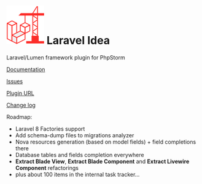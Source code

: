 # ![](images/logo.svg) Laravel Idea

Laravel/Lumen framework plugin for PhpStorm

[Documentation](https://laravel-idea.com/docs)

[Issues](https://github.com/laravel-idea/plugin/issues)

[Plugin URL](https://plugins.jetbrains.com/plugin/13441-laravel-idea)

[Change log](changelog.md)

Roadmap:

* Laravel 8 Factories support
* Add schema-dump files to migrations analyzer
* Nova resources generation (based on model fields) + field completions there
* Database tables and fields completion everywhere
* **Extract Blade View**, **Extract Blade Component** and **Extract Livewire Component** refactorings
* plus about 100 items in the internal task tracker... 